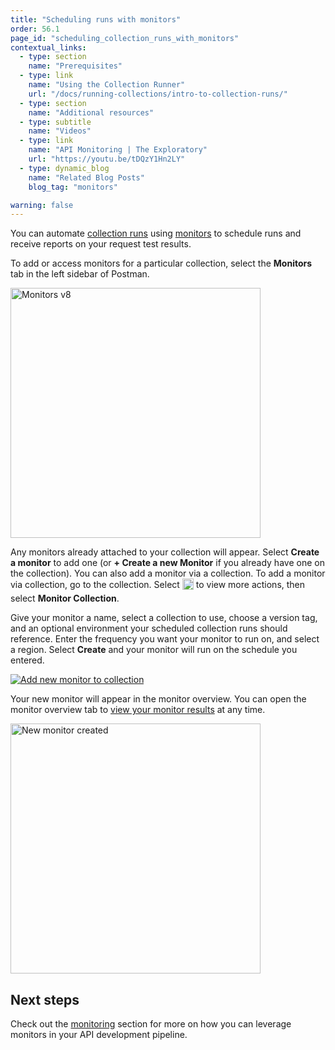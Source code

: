 ```yaml
---
title: "Scheduling runs with monitors"
order: 56.1
page_id: "scheduling_collection_runs_with_monitors"
contextual_links:
  - type: section
    name: "Prerequisites"
  - type: link
    name: "Using the Collection Runner"
    url: "/docs/running-collections/intro-to-collection-runs/"
  - type: section
    name: "Additional resources"
  - type: subtitle
    name: "Videos"
  - type: link
    name: "API Monitoring | The Exploratory"
    url: "https://youtu.be/tDQzY1Hn2LY"
  - type: dynamic_blog
    name: "Related Blog Posts"
    blog_tag: "monitors"

warning: false
---
```


You can automate [collection runs](/docs/running-collections/intro-to-collection-runs/) using [monitors](/docs/monitoring-your-api/intro-monitors/) to schedule runs and receive reports on your request test results.

To add or access monitors for a particular collection, select the __Monitors__ tab in the left sidebar of Postman.

<img alt="Monitors v8" src="https://assets.postman.com/postman-docs/create-a-monitor-v8.jpg" height="400px"/>

Any monitors already attached to your collection will appear. Select __Create a monitor__ to add one (or __+ Create a new Monitor__ if you already have one on the collection). You can also add a monitor via a collection. To add a monitor via collection, go to the collection. Select <img alt="Three dots icon" src="https://assets.postman.com/postman-docs/icon-three-dots-v9.jpg" width="18px" style="vertical-align:middle;margin-bottom:5px"> to view more actions, then select __Monitor Collection__.

Give your monitor a name, select a collection to use, choose a version tag, and an optional environment your scheduled collection runs should reference. Enter the frequency you want your monitor to run on, and select a region. Select __Create__ and your monitor will run on the schedule you entered.

[![Add new monitor to collection](https://assets.postman.com/postman-docs/create-new-monitor-overview-v8.jpg)](https://assets.postman.com/postman-docs/create-new-monitor-overview-v8.jpg)

Your new monitor will appear in the monitor overview. You can open the monitor overview tab to [view your monitor results](/docs/monitoring-your-api/viewing-monitor-results/) at any time.

<img alt ="New monitor created" src="https://assets.postman.com/postman-docs/new-monitor-created-v8.jpg" height ="400px"/>

## Next steps

Check out the [monitoring](/docs/monitoring-your-api/intro-monitors/) section for more on how you can leverage monitors in your API development pipeline.
